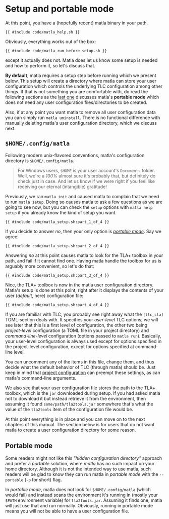 # Setup and portable mode

At this point, you have a (hopefully recent) matla binary in your path.

```text
{{ #include code/matla_help.sh }}
```

Obviously, everything works out of the box:

```text
{{ #include code/matla_run_before_setup.sh }}
```

except it actually does not. Matla does let us know some setup is needed and
how to perform it, so let's discuss that.

**By default**, matla requires a setup step before running which we present below. This setup will
create a directory where matla can store your user configuration which controls the underlying TLC
configuration among other things. If that is not something you are comfortable with, do read the
following sections as the [last one](#portable-mode) discusses matla's **portable mode** which does
not need any user configuration files/directories to be created.

Also, if at any point you want matla to remove all user configuration data you can simply run
`matla uninstall`. There is no functional difference with manually deleting matla's user
configuration directory, which we discuss next.


## `$HOME/.config/matla`

Following modern unix-flavored conventions, matla's configuration directory is
`$HOME/.config/matla`.

> For Windows users, `$HOME` is your user account's `Documents` folder. Well, we're a *100%* almost
> sure it's probably that, but definitely do check just in case. And let us know if we were right
> if you feel like receiving our eternal (intangible) gratitude!

Previously, we ran `matla init` and caused matla to complain that we need to run `matla setup`.
Doing so causes matla to ask a few questions as we are going to see now, but you can check the
`setup` options with `matla help setup` if you already know the kind of setup you want.

```text
{{ #include code/matla_setup.sh:part_1_of_4 }}
```

If you decide to answer *no*, then your only option is [*portable mode*](#portable-mode). Say we
agree:

```text
{{ #include code/matla_setup.sh:part_2_of_4 }}
```

Answering *no* at this point causes matla to look for the TLA+ toolbox in your path, and fail if it
cannot find one. Having matla handle the toolbox for us is arguably more convenient, so let's do
that:

```text
{{ #include code/matla_setup.sh:part_3_of_4 }}
```

Nice, the TLA+ toolbox is now in the matla user configuration directory. Matla's setup is done at
this point, right after it displays the contents of your user (*default*, here) configuration file:

```text
{{ #include code/matla_setup.sh:part_4_of_4 }}
```

If you are familiar with TLC, you probably see right away what the `[tlc_cla]` TOML-section deals
with. It specifies your *user-level* TLC options; we will see later that this is a first level of
configuration, the other two being *project-level* configuration (a TOML file in your project
directory) and *command-line-level* configuration (options passed to `matla run`). Basically, your
user-level configuration is always used except for options specified in the project-level
configuration, except for options specified at command-line level.

You can uncomment any of the items in this file, change them, and thus decide what the default
behavior of TLC (through matla) should be. Just keep in mind that [project
configuration](../project/init.md#project-level-configuration) can preempt these settings, as can
matla's command-line arguments.

We also see that your user configuration file stores the path to the TLA+ toolbox, which is the
`jar` downloaded during setup. If you had asked matla not to download it but instead retrieve it
from the environment, then assuming it found `some/path/tla2tools.jar` somewhere that's what the
value of the `tla2tools` item of the configuration file would be.

At this point everything is in place and you can move on to the next chapters of this manual. The
section below is for users that do not want matla to create a user configuration directory for some
reason.


## Portable mode

Some readers might not like this *"hidden configuration directory"* approach and prefer a
*portable* solution, where *matla* has no such impact on your home directory. Although it is not
the intended way to use matla, such readers will be glad to know they can run matla in *portable
mode* with the `--portable` (`-p` for short) flag.

In *portable mode*, matla does not look for `$HOME/.config/matla` (which would fail) and instead
scans the environment it's running in (mostly your `$PATH` environment variable) for
`tla2tools.jar`. Assuming it finds one, matla will just use that and run normally. Obviously,
running in portable mode means you will not be able to have a user configuration file.
